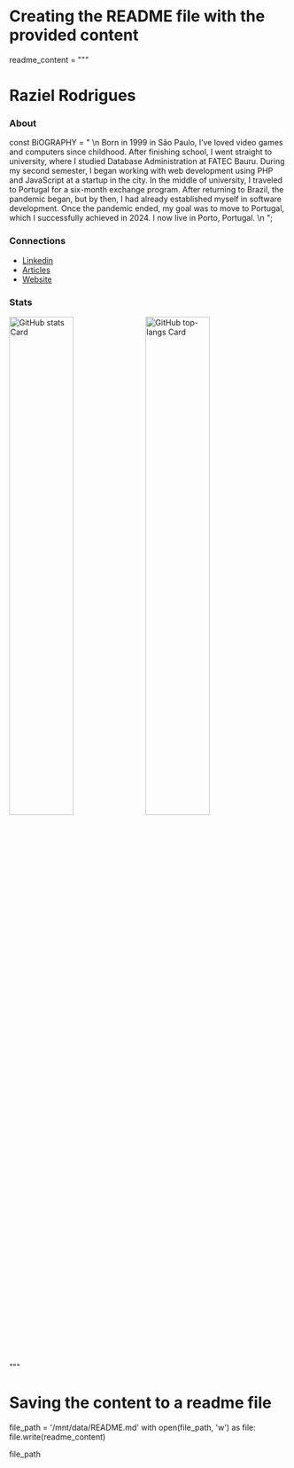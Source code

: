 # Creating the README file with the provided content

readme_content = """
# Raziel Rodrigues

### About

const BiOGRAPHY = "
\n
Born in 1999 in São Paulo, I’ve loved video games and computers since childhood. After finishing school, I went straight to university, where I studied Database Administration at FATEC Bauru. During my second semester, I began working with web development using PHP and JavaScript at a startup in the city. In the middle of university, I traveled to Portugal for a six-month exchange program. After returning to Brazil, the pandemic began, but by then, I had already established myself in software development. Once the pandemic ended, my goal was to move to Portugal, which I successfully achieved in 2024. I now live in Porto, Portugal.
\n
";

### Connections
- [Linkedin](https://www.linkedin.com/in/raziel-rodrigues/)
- [Articles](https://dev.to/razielrodrigues)
- [Website](https://razielrodrigues.vercel.app/)

### Stats
<p align="left">
  <img width="48%" src="https://github-readme-stats.vercel.app/api?username=razielrodrigues&theme=default&cache_seconds=1800&border_radius=4&hide_title=false&hide_rank=false&show_icons=true&include_all_commits=true&line_height=25" alt="GitHub stats Card" />
  <img width="48%" src="https://github-readme-stats.vercel.app/api/top-langs?username=razielrodrigues&theme=default&cache_seconds=1800&border_radius=4&hide_title=false&layout=compact&langs_count=5&card_width=400&hide_progress=false" alt="GitHub top-langs Card" />
</p>
"""

# Saving the content to a readme file
file_path = '/mnt/data/README.md'
with open(file_path, 'w') as file:
    file.write(readme_content)

file_path
